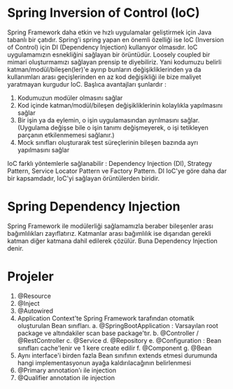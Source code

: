 # Spring Inversion of Control (IoC)

Spring Framework daha etkin ve hızlı uygulamalar geliştirmek için Java tabanlı bir çatıdır. Spring'i spring yapan en önemli özelliği ise IoC (Inversion of Control) için DI (Dependency Injection) kullanıyor olmasıdır. IoC uygulamamızın esnekliğini sağlayan bir örüntüdür. Loosely coupled bir mimari oluşturmamızı sağlayan prensip te diyebiliriz. Yani kodumuzu belirli katman/modül/bileşen(ler)'e ayırıp bunların değişikliklerinden ya da kullanımları arası geçişlerinden en az kod değişikliği ile bize maliyet yaratmayan kurgudur IoC. Başlıca avantajları şunlardır :

1. Kodumuzun modüler olmasını sağlar
2. Kod içinde katman/modül/bileşen değişikliklerinin kolaylıkla yapılmasını sağlar
3. Bir işin ya da eylemin, o işin uygulamasından ayrılmasını sağlar. (Uygulama değişse bile o işin tanımı değişmeyerek, o işi tetikleyen parçanın etkilenmemesi sağlanır.)
4. Mock sınıfları oluşturarak test süreçlerinin bileşen bazında ayrı yapılmasını sağlar

IoC farklı yöntemlerle sağlanabilir : Dependency Injection (DI), Strategy Pattern, Service Locator Pattern ve Factory Pattern. DI IoC'ye göre daha dar bir kapsamdadır, IoC'yi sağlayan örüntülerden biridir. 

# Spring Dependency Injection

Spring Framework ile modülerliği sağlamamızla beraber bileşenler arası bağımlılıkları zayıflatırız. Katmanlar arası bağımlılık ise dışarıdan gerekli katman diğer katmana dahil edilerek çözülür. Buna Dependency Injection denir.

# Projeler

1. @Resource
2. @Inject
3. @Autowired
4. Application Context'te Spring Framework tarafından otomatik oluşturulan Bean sınıfları.
    a. @SpringBootApplication : Varsayılan root package ve altındakiler scan base package'tır.
    b. @Controller / @RestController
    c. @Service
    d. @Repository
    e. @Configuration : Bean sınıfları cache'lenir ve 1 kere create edilir
    f. @Component
    g. @Bean
5. Aynı interface'i birden fazla Bean sınıfının extends etmesi durumunda hangi implementasyonun ayağa kaldırılacağının belirlenmesi
6. @Primary annotation'ı ile injection
7. @Qualifier annotation ile injection
